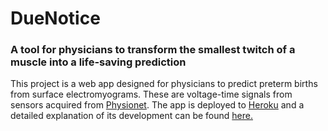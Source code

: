 # DueNotice
### A tool for physicians to transform the smallest twitch of a muscle into a life-saving prediction

This project is a web app designed for physicians to predict preterm births from surface electromyograms. These are voltage-time signals from sensors acquired from [Physionet](https://physionet.org/content/tpehgdb/1.0.1/#files-panel). The app is deployed to [Heroku](https://due-notice.herokuapp.com) and a detailed explanation of its development can be found [here.](https://docs.google.com/presentation/d/1fgA2Q91FUN7XBpi5GyeskhDmsLsUVUu5MUk6FA19TBE/edit#slide=id.p)


